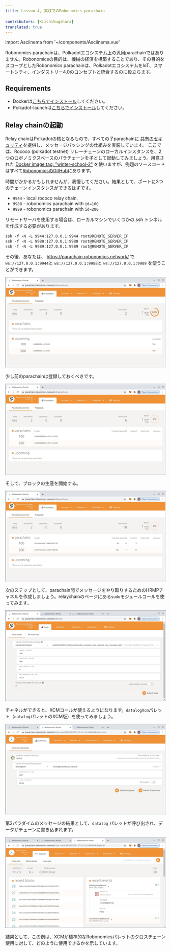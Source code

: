```yaml
---
title: Lesson 4, 実践でのRobonomics parachain 
 
contributors: [KiichiSugihara]
translated: true
---
```

import Asciinema from '~/components/Asciinema.vue'

Robonomics parachainは、Polkadotエコシステム上の汎用parachainではありません。Robonomicsの目的は、機械の経済を構築することであり、その目的をスコープとしたRobonomics parachainは、PolkadotエコシステムをIoT、スマートシティ、インダストリー4.0のコンセプトと統合するのに役立ちます。

## Requirements

* Dockerは[こちらでインストール](https://docs.docker.com/engine/install/)してください。
* Polkadot-launchは[こちらでインストール](https://github.com/paritytech/polkadot-launch#install)してください。

## Relay chainの起動

Relay chainはPolkadotの核となるもので、すべての子parachainに [共有のセキュリティ](https://wiki.polkadot.network/docs/en/learn-security)を提供し、メッセージパッシングの仕組みを実装しています。
ここでは、Rococo (polkadot testnet) リレーチェーンのローカルインスタンスを、2つのロボノミクスベースのパラチェーンを子として起動してみましょう。用意された [Docker image tag: "winter-school-2"](https://hub.docker.com/layers/robonomics/robonomics/winter-school-2/images/sha256-92f4795262f3ded3e6a153999d2777c4009106a7d37fd29969ebf1c3a262dc85?context=explore) を使いますが、例題のソースコードはすべて[RobonomicsのGitHub](https://github.com/airalab/robonomics/tree/master/scripts/polkadot-launch)にあります。

<Asciinema vid="419Jrg22ziFfMFPZlh2WtiLvg"/>

時間がかかるかもしれませんが、我慢してください。結果として、ポートに3つのチェーンインスタンスができるはずです。

* `9944` - local rococo relay chain.
* `9988` - robonomics parachain with `id=100`
* `9989` - robonomics parachain with `id=200`

リモートサーバを使用する場合は、ローカルマシンでいくつかの ssh トンネルを作成する必要があります。
```
ssh -f -N -L 9944:127.0.0.1:9944 root@REMOTE_SERVER_IP
ssh -f -N -L 9988:127.0.0.1:9988 root@REMOTE_SERVER_IP
ssh -f -N -L 9989:127.0.0.1:9989 root@REMOTE_SERVER_IP
```
その後、あなたは、 https://parachain.robonomics.network/ で `ws://127.0.0.1:9944`と `ws://127.0.0.1:9988`と `ws://127.0.0.1:9989` を使うことができます。

![relay](../images/ws_lesson4/upcoming.jpg)

少し前のparachainは登録しておくべきです。

![relay2](../images/ws_lesson4/parachains.jpg)

そして、ブロックの生産を開始する。

![relay3](../images/ws_lesson4/parachains2.jpg)

次のステップとして、parachain間でメッセージをやり取りするためのHRMPチャネルを作成しましょう。relaychainのページにある`sudo`モジュールコールを使ってみます。

![hrmp](../images/ws_lesson4/hrmp.jpg)

チャネルができると、XCMコールが使えるようになります。`datalogXcm`パレット（`datalog`パレットのXCM版）を使ってみましょう。

![datalogXcmSend](../images/ws_lesson4/datalogXcmSend.jpg)

第2パラダイムのメッセージの結果として、`datalog` パレットが呼び出され、データがチェーンに書き込まれます。

![datalogXcmRecv](../images/ws_lesson4/datalogXcmRecv.jpg)


結果として、この例は、XCMが標準的なRobonomicsパレットのクロスチェーン使用に対して、どのように使用できるかを示しています。